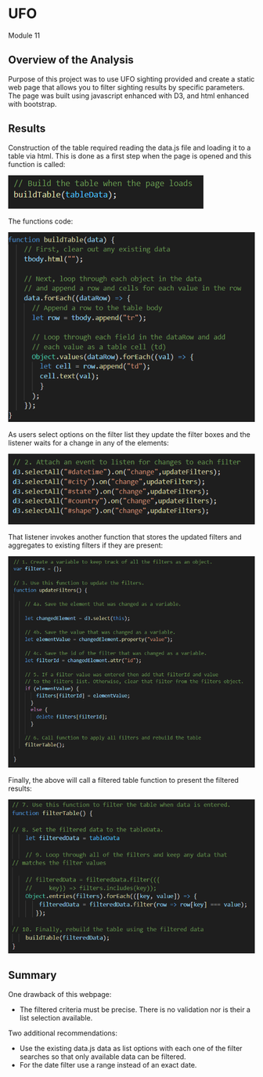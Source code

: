 # UFO
Module 11

## Overview of the Analysis

Purpose of this project was to use UFO sighting provided and create a static web page that allows you to filter sighting results by specific parameters.  The page was built using javascript enhanced with D3, and html enhanced with bootstrap.

## Results

Construction of the table required reading the data.js file and loading it to a table via html.  This is done as a first step when the page is opened and this function is called:

![](https://github.com/lavec0324/UFO/blob/main/static/images/buildtable.PNG)

The functions code:

![](https://github.com/lavec0324/UFO/blob/main/static/images/buildtable_funct.PNG)

As users select options on the filter list they update the filter boxes and the listener waits for a change in any of the elements:

![](https://github.com/lavec0324/UFO/blob/main/static/images/apply_change_listener.PNG)

That listener invokes another function that stores the updated filters and aggregates to existing filters if they are present:

![](https://github.com/lavec0324/UFO/blob/main/static/images/update_filter.PNG)

Finally, the above will call a filtered table function to present the filtered results:

![](https://github.com/lavec0324/UFO/blob/main/static/images/filter_updates.PNG)

## Summary

One drawback of this webpage:

* The filtered criteria must be precise.  There is no validation nor is their a list selection available.

Two additional recommendations:

* Use the existing data.js data as list options with each one of the filter searches so that only available data can be filtered.
* For the date filter use a range instead of an exact date.
